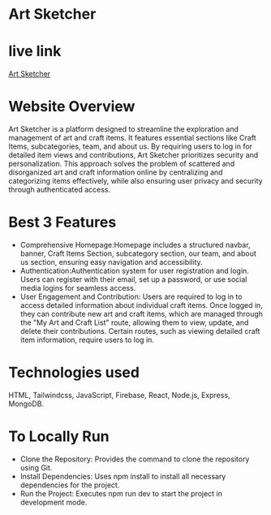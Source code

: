 # Art Sketcher

# live link 
[Art Sketcher](https://painting-and-drawing-5bbe7.web.app/)
# Website Overview
Art Sketcher is a platform designed to streamline the exploration and management of art and craft items. It features essential sections like Craft Items, subcategories, team, and about us. By requiring users to log in for detailed item views and contributions, Art Sketcher prioritizes security and personalization. This approach solves the problem of scattered and disorganized art and craft information online by centralizing and categorizing items effectively, while also ensuring user privacy and security through authenticated access.

# Best 3 Features
- Comprehensive Homepage:Homepage includes a structured navbar, banner, Craft Items Section, subcategory section, our team, and about us section, ensuring easy navigation and accessibility.
- Authentication:Authentication system for user registration and login. Users can register with their email, set up a password, or use social media logins for seamless access. 
- User Engagement and Contribution: Users are required to log in to access detailed information about individual craft items. Once logged in, they can contribute new art and craft items, which are managed through the "My Art and Craft List" route, allowing them to view, update, and delete their contributions. Certain routes, such as viewing detailed craft item information, require users to log in.

# Technologies used
HTML, Tailwindcss, JavaScript, Firebase, React, Node.js, Express, MongoDB.

# To  Locally Run
- Clone the Repository: Provides the command to clone the repository using Git.
- Install Dependencies: Uses npm install to install all necessary dependencies for the project.
- Run the Project: Executes npm run dev to start the project in development mode.




